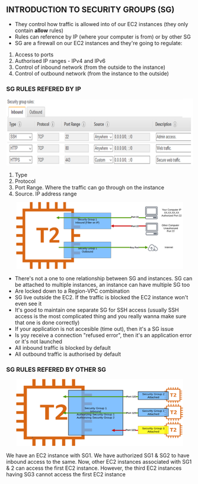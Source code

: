 ## INTRODUCTION TO SECURITY GROUPS (SG)

- They control how traffic is allowed into of our EC2 instances (they only contain **allow** rules)
- Rules can reference by IP (where your computer is from) or by other SG 
- SG are a firewall on our EC2 instances and they're going to regulate:
1. Access to ports
2. Authorised IP ranges - IPv4 and IPv6
3. Control of inbound network (from the outside to the instance)
4. Control of outbound network (from the instance to the outside)

### SG RULES REFERED BY IP
<p align="center">
  <img src="/Journey/10203/sg.PNG" width="750" height="180"></p>

1. Type
2. Protocol
3. Port Range.  Where the traffic can go through on the instance
4. Source.  IP address range

<p align="center">
  <img src="/Journey/10203/sg2.png" width="450" height="180"></p>
  
- There's not a one to one relationship between SG and instances.  SG can be attached to multiple instances, an instance can have multiple SG too
- Are locked down to a Region-VPC combination
- SG live outside the EC2.  If the traffic is blocked the EC2 instance won't even see it
- It's good to maintain one separate SG for SSH access (usually SSH access is the most complicated thing and you really wanna make sure that one is done correctly)
- If your application is not accesible (time out), then it's a SG issue
- Is yoy receive a connection "refused error", then it's an application error or it's not launched
- All inbound traffic is blocked by default
- All outbound traffic is authorised by default

### SG RULES REFERED BY OTHER SG


<p align="center">
  <img src="/Journey/10203/sg3.png" width="450" height="180"></p>
  
We have an EC2 instance with SG1. We have authorized SG1 & SG2 to have inbound access to the same. Now, other EC2 instances associated with SG1 & 2 can access the first EC2 instance. However, the third EC2 instances having SG3 cannot access the first EC2 instance

